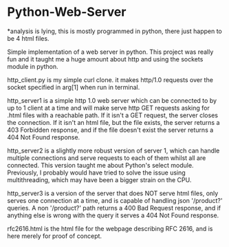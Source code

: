 # Python-Web-Server
*analysis is lying, this is mostly programmed in python, there just happen to be 4 html files.

Simple implementation of a web server in python. This project was really fun and it taught me a huge amount about http and using the sockets module in python. 

http_client.py is my simple curl clone. it makes http/1.0 requests over the socket specified in arg[1] when run in terminal.

http_server1 is a simple http 1.0 web server which can be connected to by up to 1 client at a time and will make serve http GET requests asking for .html files with a reachable path. If it isn't a GET request, the server closes the connection. If it isn't an html file, but the file exists, the server returns a 403 Forbidden response, and if the file doesn't exist the server returns a 404 Not Found response.

http_server2 is a slightly more robust version of server 1, which can handle multiple connections and serve requests to each of them whilst all are connected. This version taught me about Python's select module. Previously, I probably would have tried to solve the issue using multithreading, which may have been a bigger strain on the CPU.

http_server3 is a version of the server that does NOT serve html files, only serves one connection at a time, and is capable of handling json '/product?' queries. A non '/product?' path returns a 400 Bad Request response, and if anything else is wrong with the query it serves a 404 Not Found response.

rfc2616.html is the html file for the webpage describing RFC 2616, and is here merely for proof of concept.

